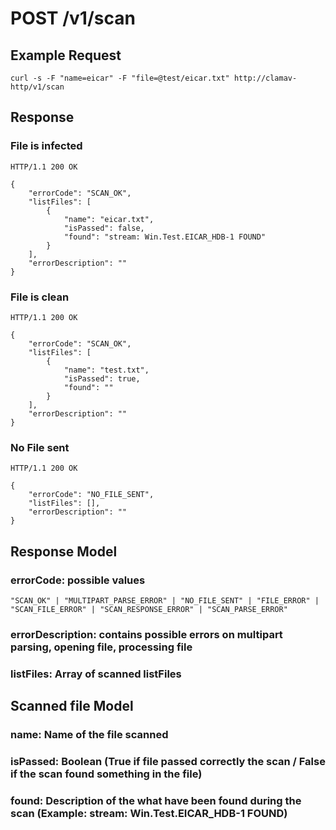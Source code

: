 # POST /v1/scan 

## Example Request

```
curl -s -F "name=eicar" -F "file=@test/eicar.txt" http://clamav-http/v1/scan
```

## Response

### File is infected

```
HTTP/1.1 200 OK

{
    "errorCode": "SCAN_OK",
    "listFiles": [
        {
            "name": "eicar.txt",
            "isPassed": false,
            "found": "stream: Win.Test.EICAR_HDB-1 FOUND"
        }
    ],
    "errorDescription": ""
}
```

### File is clean

```
HTTP/1.1 200 OK

{
    "errorCode": "SCAN_OK",
    "listFiles": [
        {
            "name": "test.txt",
            "isPassed": true,
            "found": ""
        }
    ],
    "errorDescription": ""
}
```

### No File sent

```
HTTP/1.1 200 OK

{
    "errorCode": "NO_FILE_SENT",
    "listFiles": [],
    "errorDescription": ""
}
```

## Response Model

### errorCode: possible values
```
"SCAN_OK" | "MULTIPART_PARSE_ERROR" | "NO_FILE_SENT" | "FILE_ERROR" | "SCAN_FILE_ERROR" | "SCAN_RESPONSE_ERROR" | "SCAN_PARSE_ERROR"
```
### errorDescription: contains possible errors on multipart parsing, opening file, processing file
### listFiles: Array of scanned listFiles

## Scanned file Model
### name: Name of the file scanned
### isPassed: Boolean (True if file passed correctly the scan / False if the scan found something in the file)
### found: Description of the what have been found during the scan (Example: stream: Win.Test.EICAR_HDB-1 FOUND)